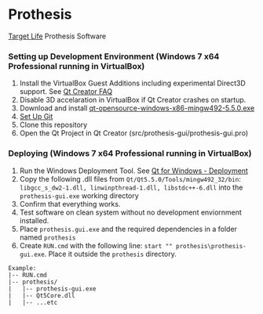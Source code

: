 Prothesis
=========

[Target Life](http://www.targetlife.co.za/) Prothesis Software

### Setting up Development Environment (Windows 7 x64 Professional running in VirtualBox)

1. Install the VirtualBox Guest Additions including experimental Direct3D support. See [Qt Creator FAQ](http://doc.qt.io/qtcreator/creator-faq.html)
2. Disable 3D accelaration in VirtualBox if Qt Creator crashes on startup.
3. Download and install [qt-opensource-windows-x86-mingw492-5.5.0.exe](http://download.qt.io/archive/qt/5.5/5.5.0/)
4. [Set Up Git](https://help.github.com/articles/set-up-git/)
5. Clone this repository
6. Open the Qt Project in Qt Creator (src/prothesis-gui/prothesis-gui.pro)

### Deploying (Windows 7 x64 Professional running in VirtualBox)
1. Run the Windows Deployment Tool. See [Qt for Windows - Deployment](http://doc.qt.io/qt-5/windows-deployment.html#the-windows-deployment-tool)
2. Copy the following .dll files from `Qt/Qt5.5.0/Tools/mingw492_32/bin`: `libgcc_s_dw2-1.dll, linwinpthread-1.dll, libstdc++-6.dll` into the `prothesis-gui.exe` working directory
3. Confirm that everything works.
4. Test software on clean system without no development enviornment installed.
5. Place `prothesis.gui.exe` and the required dependencies in a folder named `prothesis`
6. Create `RUN.cmd` with the following line: `start "" prothesis\prothesis-gui.exe`. Place it outside the `prothesis` directory.
```
Example:
|-- RUN.cmd
|-- prothesis/
|   |-- prothesis-gui.exe
|   |-- Qt5Core.dll
|   |-- ...etc
```
